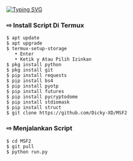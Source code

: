 [![Typing SVG](https://readme-typing-svg.demolab.com/?lines=HALLO+FRIENDS;MAU+APA+NGEREKOD+ATAU+PAKAI+SCRIPT+.+.+.+?;STAR+JANGAN+LUPA+YA+⭐)](https://git.io/typing-svg)

### ⇨  Install Script Di Termux
```
$ apt update
$ apt upgrade
$ termux-setup-storage  
   • Enter  
   • Ketik y Atau Pilih Izinkan
$ pkg install python
$ pkg install git
$ pip install requests
$ pip install bs4
$ pip install pyotp
$ pip install futures
$ pip install pycryptodome
$ pip install stdiomask
$ pip install struct
$ git clone https://github.com/Dicky-XD/MSF2
```
### ⇨  Menjalankan Script
```
$ cd MSF2
$ git pull
$ python run.py
```

